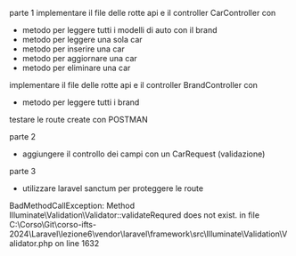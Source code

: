 parte 1
implementare il file delle rotte api e il controller CarController con
- metodo per leggere tutti i modelli di auto con il brand
- metodo per leggere una sola car
- metodo per inserire una car
- metodo per aggiornare una car
- metodo per eliminare una car

implementare il file delle rotte api e il controller BrandController con
- metodo per leggere tutti i brand

testare le route create con POSTMAN

parte 2
- aggiungere il controllo dei campi con un CarRequest (validazione)

parte 3
- utilizzare laravel sanctum per proteggere le route

BadMethodCallException: Method Illuminate\Validation\Validator::validateRequred does not exist. in file C:\Corso\Git\corso-ifts-2024\Laravel\lezione6\vendor\laravel\framework\src\Illuminate\Validation\Validator.php on line 1632

